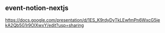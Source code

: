 ## event-notion-nextjs

https://docs.google.com/presentation/d/1ES_K9rdyDyTkLEwfmPn6WxcG5jekA2Qb5G1r9OlXwxY/edit?usp=sharing
